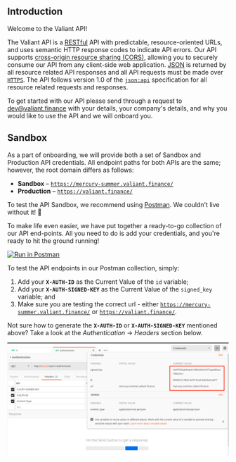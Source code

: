 ## Introduction

Welcome to the Valiant API!

The Valiant API is a [RESTful](http://en.wikipedia.org/wiki/Representational_State_Transfer) API with predictable, resource-oriented URLs, and uses semantic HTTP response codes to indicate API errors. Our API supports [cross-origin resource sharing (CORS)](http://en.wikipedia.org/wiki/Cross-origin_resource_sharing), allowing you to securely consume our API from any client-side web application. [JSON](http://www.json.org/) is returned by all resource related API responses and all API requests must be made over [`HTTPS`](http://en.wikipedia.org/wiki/HTTP_Secure). The API follows version 1.0 of the [`json:api`](http://jsonapi.org/) specification for all resource related requests and responses.

<aside class="notice">
  To get started with our API please send through a request to <a href="mailto:dev@valiant.finance">dev@valiant.finance</a> with your details, your company's details, and why you would like to use the API and we will onboard you.
</aside>

## Sandbox

As a part of onboarding, we will provide both a set of Sandbox and Production API credentials. All endpoint paths for both APIs are the same; however, the root domain differs as follows:

- **Sandbox** – [`https://mercury-summer.valiant.finance/`](https://mercury-summer.valiant.finance/)
- **Production** – [`https://valiant.finance/`](https://valiant.finance/)

To test the API Sandbox, we recommend using [Postman](https://www.getpostman.com/). We couldn't live without it! 📮

To make life even easier, we have put together a ready-to-go collection of our API end-points. All you need to do is add your credentials, and you're ready to hit the ground running!

[![Run in Postman](https://run.pstmn.io/button.svg)](https://app.getpostman.com/run-collection/86abaac4a633772a1416)

To test the API endpoints in our Postman collection, simply:

1. Add your **`X-AUTH-ID`** as the Current Value of the `id` variable;
2. Add your **`X-AUTH-SIGNED-KEY`** as the Current Value of the `signed_key` variable; and
3. Make sure you are testing the correct url - either [`https://mercury-summer.valiant.finance/`](https://mercury-summer.valiant.finance/) or [`https://valiant.finance/`](https://valiant.finance/).

Not sure how to generate the **`X-AUTH-ID`** or **`X-AUTH-SIGNED-KEY`** mentioned above? Take a look at the _Authentication_ -> _Headers_ section below.

![alt text](/images/postman-credentials.png)
